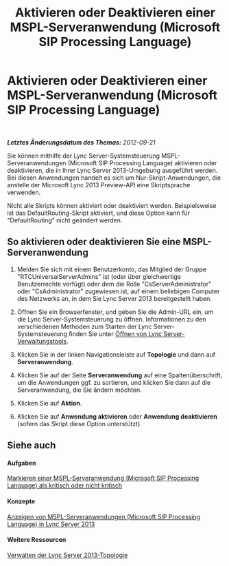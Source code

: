 ﻿---
title: Aktivieren oder Deaktivieren einer MSPL-Serveranwendung (Microsoft SIP Processing Language)
TOCTitle: Aktivieren oder Deaktivieren einer MSPL-Serveranwendung (Microsoft SIP Processing Language)
ms:assetid: b20af38d-224a-4459-991d-0b7eabb3ca7c
ms:mtpsurl: https://technet.microsoft.com/de-de/library/Gg182573(v=OCS.15)
ms:contentKeyID: 49295130
ms.date: 05/19/2016
mtps_version: v=OCS.15
ms.translationtype: HT
---

# Aktivieren oder Deaktivieren einer MSPL-Serveranwendung (Microsoft SIP Processing Language)

 

_**Letztes Änderungsdatum des Themas:** 2012-09-21_

Sie können mithilfe der Lync Server-Systemsteuerung MSPL-Serveranwendungen (Microsoft SIP Processing Language) aktivieren oder deaktivieren, die in Ihrer Lync Server 2013-Umgebung ausgeführt werden. Bei diesen Anwendungen handelt es sich um Nur-Skript-Anwendungen, die anstelle der Microsoft Lync 2013 Preview-API eine Skriptsprache verwenden.

Nicht alle Skripts können aktiviert oder deaktiviert werden. Beispielsweise ist das DefaultRouting-Skript aktiviert, und diese Option kann für "DefaultRouting" nicht geändert werden.

## So aktivieren oder deaktivieren Sie eine MSPL-Serveranwendung

1.  Melden Sie sich mit einem Benutzerkonto, das Mitglied der Gruppe "RTCUniversalServerAdmins" ist (oder über gleichwertige Benutzerrechte verfügt) oder dem die Rolle "CsServerAdministrator" oder "CsAdministrator" zugewiesen ist, auf einem beliebigen Computer des Netzwerks an, in dem Sie Lync Server 2013 bereitgestellt haben.

2.  Öffnen Sie ein Browserfenster, und geben Sie die Admin-URL ein, um die Lync Server-Systemsteuerung zu öffnen. Informationen zu den verschiedenen Methoden zum Starten der Lync Server-Systemsteuerung finden Sie unter [Öffnen von Lync Server-Verwaltungstools](lync-server-2013-open-lync-server-administrative-tools.md).

3.  Klicken Sie in der linken Navigationsleiste auf **Topologie** und dann auf **Serveranwendung**.

4.  Klicken Sie auf der Seite **Serveranwendung** auf eine Spaltenüberschrift, um die Anwendungen ggf. zu sortieren, und klicken Sie dann auf die Serveranwendung, die Sie ändern möchten.

5.  Klicken Sie auf **Aktion**.

6.  Klicken Sie auf **Anwendung aktivieren** oder **Anwendung deaktivieren** (sofern das Skript diese Option unterstützt).

## Siehe auch

#### Aufgaben

[Markieren einer MSPL-Serveranwendung (Microsoft SIP Processing Language) als kritisch oder nicht kritisch](lync-server-2013-mark-a-microsoft-sip-processing-language-mspl-application-as-critical-or-not-critical.md)  

#### Konzepte

[Anzeigen von MSPL-Serveranwendungen (Microsoft SIP Processing Language) in Lync Server 2013](lync-server-2013-view-microsoft-sip-processing-language-mspl-server-applications.md)  

#### Weitere Ressourcen

[Verwalten der Lync Server 2013-Topologie](lync-server-2013-managing-the-lync-server-topology.md)


